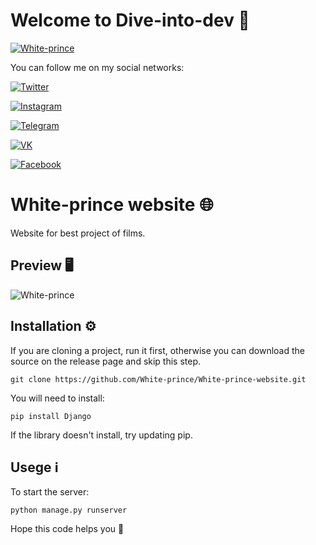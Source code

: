 # Welcome to Dive-into-dev  :minidisc:

[![White-prince](https://github.com/Dive-dev/Dive-dev/blob/main/assets/VKHeader2.png?raw=true)](http://white-prince.ru/)

You can follow me on my social networks:

[![Twitter](https://img.shields.io/badge/-Twitter-131313?style=for-the-badge&logo=Twitter)](https://twitter.com/White_prince_0)

[![Instagram](https://img.shields.io/badge/-Instagram-131313?style=for-the-badge&logo=Instagram)](https://www.instagram.com/0xe_white_prince_ex0/)

[![Telegram](https://img.shields.io/badge/-Telegram-131313?style=for-the-badge&logo=Telegram)](https://t.me/Dark_Hub_info)

[![VK](https://img.shields.io/badge/-VK-131313?style=for-the-badge&logo=VK)](https://vk.com/id333667069)

[![Facebook](https://img.shields.io/badge/-Facebook-131313?style=for-the-badge&logo=Facebook)](https://www.facebook.com/profile.php?id=100023988285502)

# White-prince website :globe_with_meridians:

Website for best project of films.

## Preview :desktop_computer:

![White-prince](https://i.ibb.co/R7Xcbpp/preview-git.png)

## Installation :gear:

If you are cloning a project, run it first, otherwise you can download the source on the release page and skip this step.

    git clone https://github.com/White-prince/White-prince-website.git

You will need to install:

    pip install Django

If the library doesn't install, try updating pip.

## Usege :information_source:

To start the server:
    
    python manage.py runserver

Hope this code helps you :crown:
